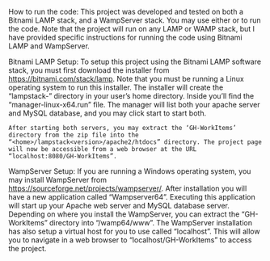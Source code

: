  How to run the code:
  This project was developed and tested on both a Bitnami LAMP stack, and a WampServer stack. You may use either or to run the code. Note that the project will run on any LAMP or WAMP stack, but I have provided specific instructions for running the code using Bitnami LAMP and WampServer.
 
 Bitnami LAMP Setup:
	To setup this project using the Bitnami LAMP software stack, you must first download the installer from https://bitnami.com/stack/lamp. Note that you must be running a Linux operating system to run this installer. The installer will create the “lampstack-<version>” directory in your user’s home directory. Inside you’ll find the “manager-linux-x64.run” file. The manager will list both your apache server and MySQL database, and you may click start to start both.
 
	After starting both servers, you may extract the ‘GH-WorkItems’ directory from the zip file into the “<home>/lampstack<version>/apache2/htdocs” directory. The project page will now be accessible from a web browser at the URL “localhost:8080/GH-WorkItems”. 

WampServer Setup:
	If you are running a Windows operating system, you may install WampServer from https://sourceforge.net/projects/wampserver/. After installation you will have a new application called “Wampserver64”. Executing this application will start up your Apache web server and MySQL database server. Depending on where you install the WampServer, you can extract the “GH-WorkItems” directory into “<installation-directory>/wamp64/www”. The WampServer installation has also setup a virtual host for you to use called “localhost”. This will allow you to navigate in a web browser to “localhost/GH-WorkItems” to access the project. 
